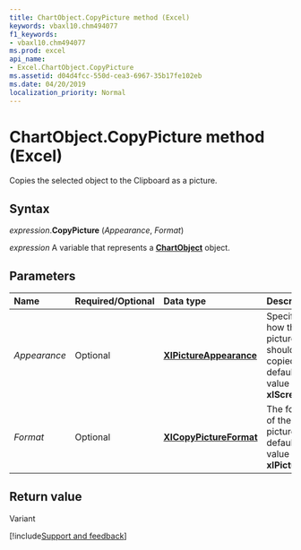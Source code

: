 ```yaml
---
title: ChartObject.CopyPicture method (Excel)
keywords: vbaxl10.chm494077
f1_keywords:
- vbaxl10.chm494077
ms.prod: excel
api_name:
- Excel.ChartObject.CopyPicture
ms.assetid: d04d4fcc-550d-cea3-6967-35b17fe102eb
ms.date: 04/20/2019
localization_priority: Normal
---
```



# ChartObject.CopyPicture method (Excel)

Copies the selected object to the Clipboard as a picture.


## Syntax

_expression_.**CopyPicture** (_Appearance_, _Format_)

_expression_ A variable that represents a **[ChartObject](Excel.ChartObject.md)** object.


## Parameters

|Name|Required/Optional|Data type|Description|
|:-----|:-----|:-----|:-----|
| _Appearance_|Optional| **[XlPictureAppearance](Excel.XlPictureAppearance.md)**| Specifies how the picture should be copied. The default value is **xlScreen**.|
| _Format_|Optional| **[XlCopyPictureFormat](Excel.XlCopyPictureFormat.md)**| The format of the picture. The default value is **xlPicture**.|

## Return value

Variant




[!include[Support and feedback](~/includes/feedback-boilerplate.md)]